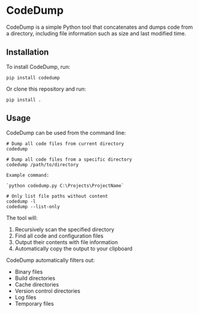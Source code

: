 # CodeDump

CodeDump is a simple Python tool that concatenates and dumps code from a directory, including file information such as size and last modified time.

## Installation

To install CodeDump, run:

    pip install codedump

Or clone this repository and run:

    pip install .

## Usage

CodeDump can be used from the command line:

    # Dump all code files from current directory
    codedump

    # Dump all code files from a specific directory
    codedump /path/to/directory

    Example command:

    `python codedump.py C:\Projects\ProjectName`

    # Only list file paths without content
    codedump -l
    codedump --list-only

The tool will:
1. Recursively scan the specified directory
2. Find all code and configuration files
3. Output their contents with file information
4. Automatically copy the output to your clipboard

CodeDump automatically filters out:
- Binary files
- Build directories
- Cache directories
- Version control directories
- Log files
- Temporary files
